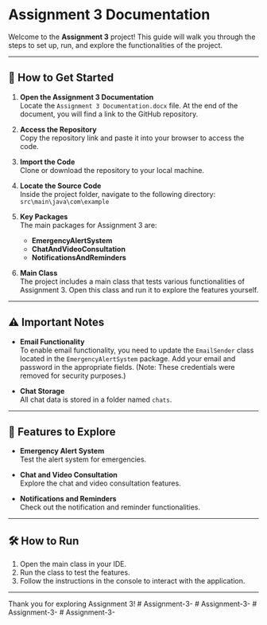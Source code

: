 # Assignment 3 Documentation

Welcome to the **Assignment 3** project! This guide will walk you through the steps to set up, run, and explore the functionalities of the project.

---

## 🚀 How to Get Started

1. **Open the Assignment 3 Documentation**  
   Locate the `Assignment 3 Documentation.docx` file. At the end of the document, you will find a link to the GitHub repository.

2. **Access the Repository**  
   Copy the repository link and paste it into your browser to access the code.

3. **Import the Code**  
   Clone or download the repository to your local machine.

4. **Locate the Source Code**  
   Inside the project folder, navigate to the following directory:  
   `src\main\java\com\example`

5. **Key Packages**  
   The main packages for Assignment 3 are:  
   - **EmergencyAlertSystem**  
   - **ChatAndVideoConsultation**  
   - **NotificationsAndReminders**

6. **Main Class**  
   The project includes a main class that tests various functionalities of Assignment 3. Open this class and run it to explore the features yourself.

---

## ⚠️ Important Notes

- **Email Functionality**  
  To enable email functionality, you need to update the `EmailSender` class located in the `EmergencyAlertSystem` package. Add your email and password in the appropriate fields. (Note: These credentials were removed for security purposes.)

- **Chat Storage**  
  All chat data is stored in a folder named `chats`.

---

## 🎯 Features to Explore

- **Emergency Alert System**  
  Test the alert system for emergencies.

- **Chat and Video Consultation**  
  Explore the chat and video consultation features.

- **Notifications and Reminders**  
  Check out the notification and reminder functionalities.

---

## 🛠️ How to Run

1. Open the main class in your IDE.
2. Run the class to test the features.
3. Follow the instructions in the console to interact with the application.

---

Thank you for exploring Assignment 3! #   A s s i g n m e n t - 3 -  
 #   A s s i g n m e n t - 3 -  
 #   A s s i g n m e n t - 3 -  
 #   A s s i g n m e n t - 3 -  
 